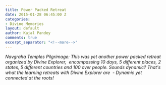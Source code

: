 ```yaml
---
title: Power Packed Retreat
date: 2015-01-28 06:45:00 Z
categories:
- Divine Memories
layout: default
author: Kajal Pandey
comments: true
excerpt_separator: "<!--more-->"
---
```


<p><i>Navgraha Temples Pilgrimage: This was yet another power packed retreat organized by Divine Explorer, <!--more--> encompassing 10 days, 5 different places, 2 states, 5 different countries and 100 over people. Sounds dynamic? That's what the learning retreats with Divine Explorer are  - Dynamic yet connected at the roots!</i></p>
